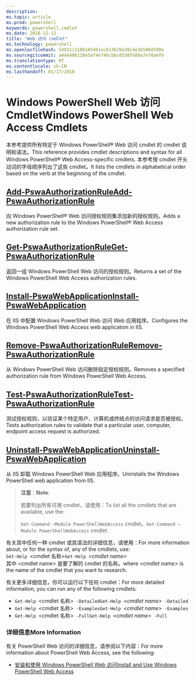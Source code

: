 ```yaml
---
description: 
ms.topic: article
ms.prod: powershell
keywords: powershell,cmdlet
ms.date: 2016-12-12
title: "Web 访问 cmdlet"
ms.technology: powershell
ms.openlocfilehash: 54821c318b165461ec613678a39c4e3b500dfd0e
ms.sourcegitcommit: a444406120e5af4e746cbbc0558fe89a7e78aef6
ms.translationtype: HT
ms.contentlocale: zh-CN
ms.lasthandoff: 01/17/2018
---
```

# <a name="windows-powershell-web-access-cmdlets"></a><span data-ttu-id="5a2dc-103">Windows PowerShell Web 访问 Cmdlet</span><span class="sxs-lookup"><span data-stu-id="5a2dc-103">Windows PowerShell Web Access Cmdlets</span></span>

<span data-ttu-id="5a2dc-104">本参考提供所有特定于 Windows PowerShell® Web 访问 cmdlet 的 cmdlet 说明和语法。</span><span class="sxs-lookup"><span data-stu-id="5a2dc-104">This reference provides cmdlet descriptions and syntax for all Windows PowerShell® Web Access-specific cmdlets.</span></span> <span data-ttu-id="5a2dc-105">本参考按 cmdlet 开头动词的字母顺序列出了这些 cmdlet。</span><span class="sxs-lookup"><span data-stu-id="5a2dc-105">It lists the cmdlets in alphabetical order based on the verb at the beginning of the cmdlet.</span></span>

## <a name="add-pswaauthorizationruleadd-pswaauthorizationrulemd"></a>[<span data-ttu-id="5a2dc-106">Add-PswaAuthorizationRule</span><span class="sxs-lookup"><span data-stu-id="5a2dc-106">Add-PswaAuthorizationRule</span></span>](add-pswaauthorizationrule.md)

<span data-ttu-id="5a2dc-107">向 Windows PowerShell® Web 访问授权规则集添加新的授权规则。</span><span class="sxs-lookup"><span data-stu-id="5a2dc-107">Adds a new authorization rule to the Windows PowerShell® Web Access authorization rule set.</span></span>

## <a name="get-pswaauthorizationruleget-pswaauthorizationrulemd"></a>[<span data-ttu-id="5a2dc-108">Get-PswaAuthorizationRule</span><span class="sxs-lookup"><span data-stu-id="5a2dc-108">Get-PswaAuthorizationRule</span></span>](get-pswaauthorizationrule.md)

<span data-ttu-id="5a2dc-109">返回一组 Windows PowerShell Web 访问的授权规则。</span><span class="sxs-lookup"><span data-stu-id="5a2dc-109">Returns a set of the Windows PowerShell Web Access authorization rules.</span></span>

## <a name="install-pswawebapplicationinstall-pswawebapplicationmd"></a>[<span data-ttu-id="5a2dc-110">Install-PswaWebApplication</span><span class="sxs-lookup"><span data-stu-id="5a2dc-110">Install-PswaWebApplication</span></span>](install-pswawebapplication.md)

<span data-ttu-id="5a2dc-111">在 IIS 中配置 Windows PowerShell Web 访问 Web 应用程序。</span><span class="sxs-lookup"><span data-stu-id="5a2dc-111">Configures the Windows PowerShell Web Access web application in IIS.</span></span>

## <a name="remove-pswaauthorizationruleremove-pswaauthorizationrulemd"></a>[<span data-ttu-id="5a2dc-112">Remove-PswaAuthorizationRule</span><span class="sxs-lookup"><span data-stu-id="5a2dc-112">Remove-PswaAuthorizationRule</span></span>](remove-pswaauthorizationrule.md)

<span data-ttu-id="5a2dc-113">从 Windows PowerShell Web 访问删除指定授权规则。</span><span class="sxs-lookup"><span data-stu-id="5a2dc-113">Removes a specified authorization rule from Windows PowerShell Web Access.</span></span>

## <a name="test-pswaauthorizationruletest-pswaauthorizationrulemd"></a>[<span data-ttu-id="5a2dc-114">Test-PswaAuthorizationRule</span><span class="sxs-lookup"><span data-stu-id="5a2dc-114">Test-PswaAuthorizationRule</span></span>](test-pswaauthorizationrule.md)

<span data-ttu-id="5a2dc-115">测试授权规则，以验证某个特定用户、计算机或终结点的访问请求是否被授权。</span><span class="sxs-lookup"><span data-stu-id="5a2dc-115">Tests authorization rules to validate that a particular user, computer, endpoint access request is authorized.</span></span>

## <a name="uninstall-pswawebapplicationuninstall-pswawebapplicationmd"></a>[<span data-ttu-id="5a2dc-116">Uninstall-PswaWebApplication</span><span class="sxs-lookup"><span data-stu-id="5a2dc-116">Uninstall-PswaWebApplication</span></span>](uninstall-pswawebapplication.md)

<span data-ttu-id="5a2dc-117">从 IIS 卸载 Windows PowerShell Web 应用程序。</span><span class="sxs-lookup"><span data-stu-id="5a2dc-117">Uninstalls the Windows PowerShell web application from IIS.</span></span>

><span data-ttu-id="5a2dc-118">**注意**：</span><span class="sxs-lookup"><span data-stu-id="5a2dc-118">**Note**:</span></span>
>
><span data-ttu-id="5a2dc-119">若要列出所有可用 cmdlet，请使用：</span><span class="sxs-lookup"><span data-stu-id="5a2dc-119">To list all the cmdlets that are available, use the:</span></span>
>
> <span data-ttu-id="5a2dc-120">`Get-Command –Module PowerShellWebAccess` cmdlet。</span><span class="sxs-lookup"><span data-stu-id="5a2dc-120">`Get-Command –Module PowerShellWebAccess` cmdlet.</span></span>

<span data-ttu-id="5a2dc-121">有关其中任何一种 cmdlet 或其语法的详细信息，请使用：</span><span class="sxs-lookup"><span data-stu-id="5a2dc-121">For more information about, or for the syntax of, any of the cmdlets, use:</span></span>  
<span data-ttu-id="5a2dc-122">`Get-Help `&lt;cmdlet 名称&gt;</span><span class="sxs-lookup"><span data-stu-id="5a2dc-122">`Get-Help `*&lt;cmdlet name&gt;*</span></span>  
<span data-ttu-id="5a2dc-123">其中 &lt;cmdlet name&gt; 是要了解的 cmdlet 的名称。</span><span class="sxs-lookup"><span data-stu-id="5a2dc-123">where *&lt;cmdlet name&gt;* is the name of the cmdlet that you want to research.</span></span>

<span data-ttu-id="5a2dc-124">有关更多详细信息，你可以运行以下任何 cmdlet：</span><span class="sxs-lookup"><span data-stu-id="5a2dc-124">For more detailed information, you can run any of the following cmdlets:</span></span>

- <span data-ttu-id="5a2dc-125">`Get-Help `&lt;cmdlet 名称&gt;` -Detailed`</span><span class="sxs-lookup"><span data-stu-id="5a2dc-125">`Get-Help `*&lt;cmdlet name&gt;*` -Detailed`</span></span>
- <span data-ttu-id="5a2dc-126">`Get-Help `&lt;cmdlet 名称&gt;` -Examples`</span><span class="sxs-lookup"><span data-stu-id="5a2dc-126">`Get-Help `*&lt;cmdlet name&gt;*` -Examples`</span></span>
- <span data-ttu-id="5a2dc-127">`Get-Help `&lt;cmdlet 名称&gt;` -Full`</span><span class="sxs-lookup"><span data-stu-id="5a2dc-127">`Get-Help `*&lt;cmdlet name&gt;*` -Full`</span></span>

### <a name="more-information"></a><span data-ttu-id="5a2dc-128">详细信息</span><span class="sxs-lookup"><span data-stu-id="5a2dc-128">More Information</span></span>

<span data-ttu-id="5a2dc-129">有关 PowerShell Web 访问的详细信息，请参阅以下内容：</span><span class="sxs-lookup"><span data-stu-id="5a2dc-129">For more information about PowerShell Web Access, see the following:</span></span>

- [<span data-ttu-id="5a2dc-130">安装和使用 Windows PowerShell Web 访问</span><span class="sxs-lookup"><span data-stu-id="5a2dc-130">Install and Use Windows PowerShell Web Access</span></span>](../install-and-use-windows-powershell-web-access.md)

